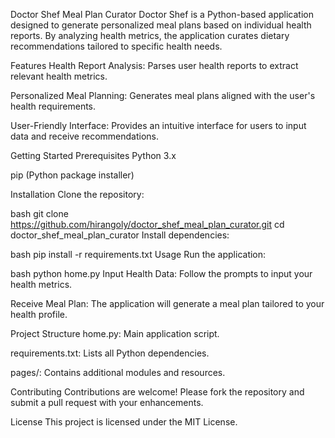 Doctor Shef Meal Plan Curator
Doctor Shef is a Python-based application designed to generate personalized meal plans based on individual health reports. By analyzing health metrics, the application curates dietary recommendations tailored to specific health needs.

Features
Health Report Analysis: Parses user health reports to extract relevant health metrics.

Personalized Meal Planning: Generates meal plans aligned with the user's health requirements.

User-Friendly Interface: Provides an intuitive interface for users to input data and receive recommendations.

Getting Started
Prerequisites
Python 3.x

pip (Python package installer)

Installation
Clone the repository:

bash
git clone https://github.com/hirangoly/doctor_shef_meal_plan_curator.git
cd doctor_shef_meal_plan_curator
Install dependencies:

bash
pip install -r requirements.txt
Usage
Run the application:

bash
python home.py
Input Health Data: Follow the prompts to input your health metrics.

Receive Meal Plan: The application will generate a meal plan tailored to your health profile.

Project Structure
home.py: Main application script.

requirements.txt: Lists all Python dependencies.

pages/: Contains additional modules and resources.

Contributing
Contributions are welcome! Please fork the repository and submit a pull request with your enhancements.

License
This project is licensed under the MIT License.

